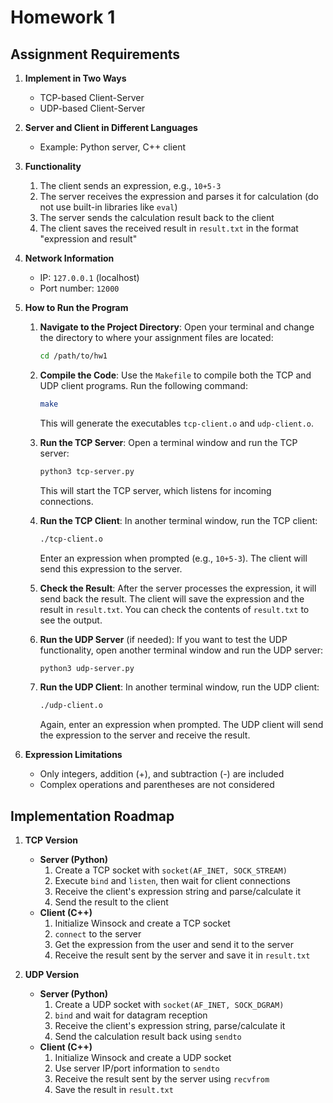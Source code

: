 # Homework 1

## Assignment Requirements

1. **Implement in Two Ways**

   - TCP-based Client-Server
   - UDP-based Client-Server

2. **Server and Client in Different Languages**

   - Example: Python server, C++ client

3. **Functionality**

   1. The client sends an expression, e.g., `10+5-3`
   2. The server receives the expression and parses it for calculation (do not use built-in libraries like `eval`)
   3. The server sends the calculation result back to the client
   4. The client saves the received result in `result.txt` in the format "expression and result"

4. **Network Information**

   - IP: `127.0.0.1` (localhost)
   - Port number: `12000`

5. **How to Run the Program**

   1. **Navigate to the Project Directory**:
      Open your terminal and change the directory to where your assignment files are located:

      ```bash
      cd /path/to/hw1
      ```

   2. **Compile the Code**:
      Use the `Makefile` to compile both the TCP and UDP client programs. Run the following command:

      ```bash
      make
      ```

      This will generate the executables `tcp-client.o` and `udp-client.o`.

   3. **Run the TCP Server**:
      Open a terminal window and run the TCP server:

      ```bash
      python3 tcp-server.py
      ```

      This will start the TCP server, which listens for incoming connections.

   4. **Run the TCP Client**:
      In another terminal window, run the TCP client:

      ```bash
      ./tcp-client.o
      ```

      Enter an expression when prompted (e.g., `10+5-3`). The client will send this expression to the server.

   5. **Check the Result**:
      After the server processes the expression, it will send back the result. The client will save the expression and the result in `result.txt`. You can check the contents of `result.txt` to see the output.

   6. **Run the UDP Server** (if needed):
      If you want to test the UDP functionality, open another terminal window and run the UDP server:

      ```bash
      python3 udp-server.py
      ```

   7. **Run the UDP Client**:
      In another terminal window, run the UDP client:
      ```bash
      ./udp-client.o
      ```
      Again, enter an expression when prompted. The UDP client will send the expression to the server and receive the result.

6. **Expression Limitations**
   - Only integers, addition (+), and subtraction (-) are included
   - Complex operations and parentheses are not considered

## Implementation Roadmap

1. **TCP Version**

   - **Server (Python)**
     1. Create a TCP socket with `socket(AF_INET, SOCK_STREAM)`
     2. Execute `bind` and `listen`, then wait for client connections
     3. Receive the client's expression string and parse/calculate it
     4. Send the result to the client
   - **Client (C++)**
     1. Initialize Winsock and create a TCP socket
     2. `connect` to the server
     3. Get the expression from the user and send it to the server
     4. Receive the result sent by the server and save it in `result.txt`

2. **UDP Version**
   - **Server (Python)**
     1. Create a UDP socket with `socket(AF_INET, SOCK_DGRAM)`
     2. `bind` and wait for datagram reception
     3. Receive the client's expression string, parse/calculate it
     4. Send the calculation result back using `sendto`
   - **Client (C++)**
     1. Initialize Winsock and create a UDP socket
     2. Use server IP/port information to `sendto`
     3. Receive the result sent by the server using `recvfrom`
     4. Save the result in `result.txt`
